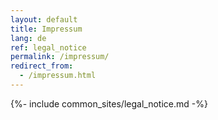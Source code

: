 ```yaml
---
layout: default
title: Impressum
lang: de
ref: legal_notice
permalink: /impressum/
redirect_from:
  - /impressum.html
---
```


{%- include common_sites/legal_notice.md -%}